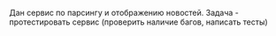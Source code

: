Дан сервис по парсингу и отображению новостей.
Задача - протестировать сервис (проверить наличие багов, написать тесты)
